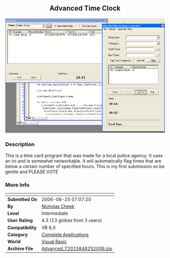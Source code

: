 ﻿<div align="center">

## Advanced Time Clock

<img src="PIC2006825816147543.gif">
</div>

### Description

This is a time card program that was made for a local police agency. It uses an ini and is somewhat networkable. It will automatically flag times that are below a certain number of specified hours. This is my first submission so be gentle and PLEASE VOTE
 
### More Info
 


<span>             |<span>
---                |---
**Submitted On**   |2006-08-25 07:07:20
**By**             |[Nicholas Cheek ](https://github.com/Planet-Source-Code/PSCIndex/blob/master/ByAuthor/nicholas-cheek.md)
**Level**          |Intermediate
**User Rating**    |4.3 (13 globes from 3 users)
**Compatibility**  |VB 6\.0
**Category**       |[Complete Applications](https://github.com/Planet-Source-Code/PSCIndex/blob/master/ByCategory/complete-applications__1-27.md)
**World**          |[Visual Basic](https://github.com/Planet-Source-Code/PSCIndex/blob/master/ByWorld/visual-basic.md)
**Archive File**   |[Advanced\_T2015848252006\.zip](https://github.com/Planet-Source-Code/nicholas-cheek-advanced-time-clock__1-66377/archive/master.zip)








